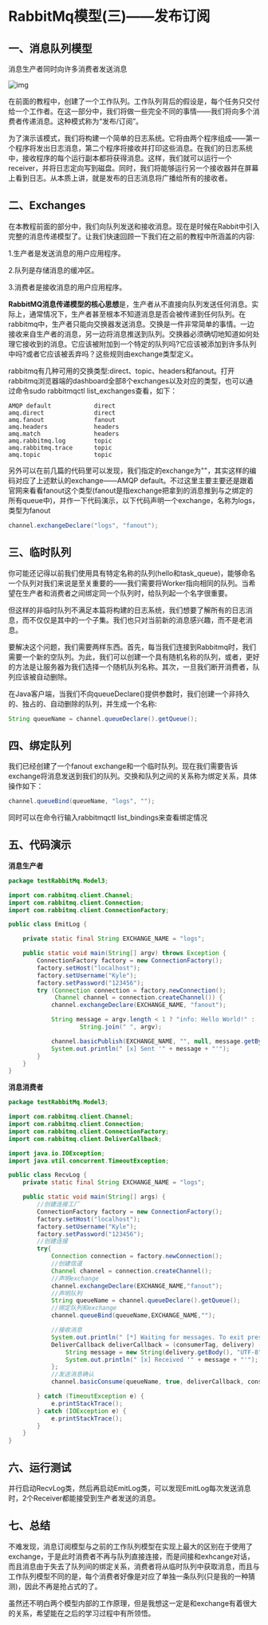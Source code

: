 # RabbitMq模型(三)——发布订阅

## 一、消息队列模型

消息生产者同时向许多消费者发送消息

![img](http://kylescloud.top/site/pic/RabbitMqPubSub.png)

在前面的教程中，创建了一个工作队列。工作队列背后的假设是，每个任务只交付给一个工作者。在这一部分中，我们将做一些完全不同的事情——我们将向多个消费者传递消息。这种模式称为“发布/订阅”。

为了演示该模式，我们将构建一个简单的日志系统。它将由两个程序组成——第一个程序将发出日志消息，第二个程序将接收并打印这些消息。在我们的日志系统中，接收程序的每个运行副本都将获得消息。这样，我们就可以运行一个receiver，并将日志定向写到磁盘。同时，我们将能够运行另一个接收器并在屏幕上看到日志。从本质上讲，就是发布的日志消息将广播给所有的接收者。



## 二、Exchanges

在本教程前面的部分中，我们向队列发送和接收消息。现在是时候在Rabbit中引入完整的消息传递模型了。让我们快速回顾一下我们在之前的教程中所涵盖的内容:

1.生产者是发送消息的用户应用程序。

2.队列是存储消息的缓冲区。

3.消费者是接收消息的用户应用程序。

**RabbitMQ消息传递模型的核心思想**是，生产者从不直接向队列发送任何消息。实际上，通常情况下，生产者甚至根本不知道消息是否会被传递到任何队列。在rabbitmq中，生产者只能向交换器发送消息。交换是一件非常简单的事情。一边接收来自生产者的消息，另一边将消息推送到队列。交换器必须确切地知道如何处理它接收到的消息。它应该被附加到一个特定的队列吗?它应该被添加到许多队列中吗?或者它应该被丢弃吗？这些规则由exchange类型定义。

rabbitmq有几种可用的交换类型:direct、topic、headers和fanout。打开rabbitmq浏览器端的dashboard全部8个exchanges以及对应的类型，也可以通过命令sudo rabbitmqctl list_exchanges查看，如下：

```
AMQP default			direct
amq.direct				direct
amq.fanout				fanout
amq.headers				headers
amq.match				headers
amq.rabbitmq.log		topic
amq.rabbitmq.trace		topic
amq.topic				topic
```

另外可以在前几篇的代码里可以发现，我们指定的exchange为""，其实这样的编码对应了上述默认的exchange——AMQP default。不过这里主要主要还是跟着官网来看看fanout这个类型(fanout是指exchange把拿到的消息推到与之绑定的所有queue中)，并作一下代码演示，以下代码声明一个exchange，名称为logs，类型为fanout

```java
channel.exchangeDeclare("logs", "fanout");
```



## 三、临时队列

你可能还记得以前我们使用具有特定名称的队列(hello和task_queue)，能够命名一个队列对我们来说是至关重要的——我们需要将Worker指向相同的队列。当希望在生产者和消费者之间绑定同一个队列时，给队列起一个名字很重要。

但这样的非临时队列不满足本篇将构建的日志系统，我们想要了解所有的日志消息，而不仅仅是其中的一个子集。我们也只对当前新的消息感兴趣，而不是老消息。

要解决这个问题，我们需要两样东西。首先，每当我们连接到Rabbitmq时，我们需要一个新的空队列。为此，我们可以创建一个具有随机名称的队列，或者，更好的方法是让服务器为我们选择一个随机队列名称。其次，一旦我们断开消费者，队列应该被自动删除。

在Java客户端，当我们不向queueDeclare()提供参数时，我们创建一个非持久的、独占的、自动删除的队列，并生成一个名称:

```java
String queueName = channel.queueDeclare().getQueue();
```



## 四、绑定队列

我们已经创建了一个fanout exchange和一个临时队列。现在我们需要告诉exchange将消息发送到我们的队列。交换和队列之间的关系称为绑定关系，具体操作如下：

```java
channel.queueBind(queueName, "logs", "");
```

同时可以在命令行输入rabbitmqctl list_bindings来查看绑定情况



## 五、代码演示

**消息生产者**

```java
package testRabbitMq.Model3;

import com.rabbitmq.client.Channel;
import com.rabbitmq.client.Connection;
import com.rabbitmq.client.ConnectionFactory;

public class EmitLog {

    private static final String EXCHANGE_NAME = "logs";

    public static void main(String[] argv) throws Exception {
        ConnectionFactory factory = new ConnectionFactory();
        factory.setHost("localhost");
        factory.setUsername("Kyle");
        factory.setPassword("123456");
        try (Connection connection = factory.newConnection();
             Channel channel = connection.createChannel()) {
            channel.exchangeDeclare(EXCHANGE_NAME, "fanout");

            String message = argv.length < 1 ? "info: Hello World!" :
                    String.join(" ", argv);

            channel.basicPublish(EXCHANGE_NAME, "", null, message.getBytes("UTF-8"));
            System.out.println(" [x] Sent '" + message + "'");
        }
    }
}
```



**消息消费者**

```java
package testRabbitMq.Model3;

import com.rabbitmq.client.Channel;
import com.rabbitmq.client.Connection;
import com.rabbitmq.client.ConnectionFactory;
import com.rabbitmq.client.DeliverCallback;

import java.io.IOException;
import java.util.concurrent.TimeoutException;

public class RecvLog {
    private static final String EXCHANGE_NAME = "logs";

    public static void main(String[] args) {
        //创建连接工厂
        ConnectionFactory factory = new ConnectionFactory();
        factory.setHost("localhost");
        factory.setUsername("Kyle");
        factory.setPassword("123456");
        //创建连接
        try{
            Connection connection = factory.newConnection();
            //创建信道
            Channel channel = connection.createChannel();
            //声明exchange
            channel.exchangeDeclare(EXCHANGE_NAME,"fanout");
            //声明队列
            String queueName = channel.queueDeclare().getQueue();
            //绑定队列和exchange
            channel.queueBind(queueName,EXCHANGE_NAME,"");

            //接收消息
            System.out.println(" [*] Waiting for messages. To exit press CTRL+C");
            DeliverCallback deliverCallback = (consumerTag, delivery) -> {
                String message = new String(delivery.getBody(), "UTF-8");
                System.out.println(" [x] Received '" + message + "'");
            };
            //发送消息确认
            channel.basicConsume(queueName, true, deliverCallback, consumerTag -> { });

        } catch (TimeoutException e) {
            e.printStackTrace();
        } catch (IOException e) {
            e.printStackTrace();
        }
    }
}
```



## 六、运行测试

并行启动RecvLog类，然后再启动EmitLog类，可以发现EmitLog每次发送消息时，2个Receiver都能接受到生产者发送的消息。



## 七、总结

不难发现，消息订阅模型与之前的工作队列模型在实现上最大的区别在于使用了exchange，于是此时消费者不再与队列直接连接，而是间接和exhcange对话，而且消息由于失去了队列间的绑定关系，消费者将从临时队列中获取消息，而且与工作队列模型不同的是，每个消费者好像是对应了单独一条队列(只是我的一种猜测)，因此不再是抢占式的了。

虽然还不明白两个模型内部的工作原理，但是我想这一定是和exchange有着很大的关系，希望能在之后的学习过程中有所领悟。
